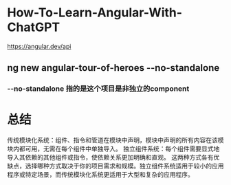 # How-To-Learn-Angular-With-ChatGPT
 
https://angular.dev/api

## ng new angular-tour-of-heroes --no-standalone
###  --no-standalone 指的是这个项目是非独立的component

# 总结
传统模块化系统：组件、指令和管道在模块中声明，模块中声明的所有内容在该模块内都可用，无需在每个组件中单独导入。
独立组件系统：每个组件需要显式地导入其依赖的其他组件或指令，使依赖关系更加明确和直观。
这两种方式各有优缺点，选择哪种方式取决于你的项目需求和规模。独立组件系统适用于较小的应用程序或特定场景，而传统模块化系统更适用于大型和复杂的应用程序。